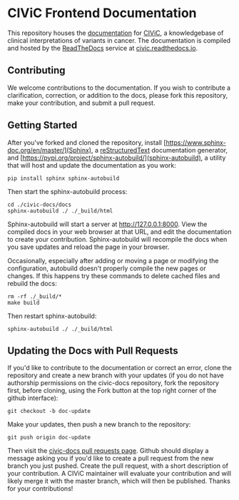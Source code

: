 # CIViC Frontend Documentation

This repository houses the [documentation](https://civic.readthedocs.io/) for [CIViC](https://civicdb.org), a knowledgebase of clinical interpretations of variants in cancer. The documentation is compiled and hosted by the [ReadTheDocs](https://readthedocs.org/) service at [civic.readthedocs.io](https://civic.readthedocs.io/).

## Contributing

We welcome contributions to the documentation. If you wish to contribute a clarification, correction, or addition to the docs, please fork this repository, make your contribution, and submit a pull request.

## Getting Started

After you've forked and cloned the repository, install [https://www.sphinx-doc.org/en/master/](Sphinx), a [reStructuredText](http://docutils.sourceforge.net/rst.html) documentation generator, and [https://pypi.org/project/sphinx-autobuild/](sphinx-autobuild), a utility that will host and update the documentation as you work:

```
pip install sphinx sphinx-autobuild
```

Then start the sphinx-autobuild process:

```
cd ./civic-docs/docs
sphinx-autobuild ./ ./_build/html
```

Sphinx-autobuild will start a server at http://127.0.0.1:8000. View the compiled docs in your web browser at that URL, and edit the documentation to create your contribution. Sphinx-autobuild will recompile the docs when you save updates and reload the page in your browser.

Occasionally, especially after adding or moving a page or modifying the configuration, autobuild doesn't properly compile the new pages or changes. If this happens try these commands to delete cached files and rebuild the docs:

```
rm -rf ./_build/*
make build
```

Then restart sphinx-autobuild:

```
sphinx-autobuild ./ ./_build/html
```

## Updating the Docs with Pull Requests

If you'd like to contribute to the documentation or correct an error, clone the repository and create a new branch with your updates (if you do not have authorship permissions on the civic-docs repository, fork the repository first, before cloning, using the Fork button at the top right corner of the github interface):

```
git checkout -b doc-update
```

Make your updates, then push a new branch to the repository:

```
git push origin doc-update
```

Then visit the [civic-docs pull requests page](https://github.com/griffithlab/civic-docs/pulls). Github should display a message asking you if you'd like to create a pull request from the new branch you just pushed. Create the pull request, with a short description of your contribution. A CIViC maintainer will evaluate your contribution and will likely merge it with the master branch, which will then be published. Thanks for your contributions!
